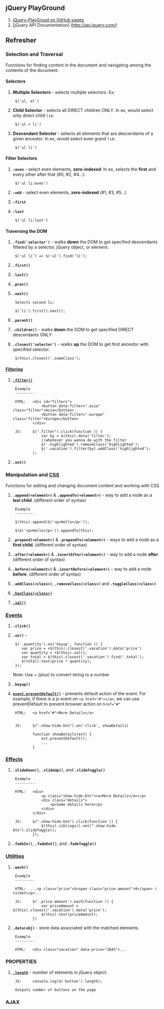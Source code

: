 ## jQuery PlayGround

1. [jQuery-PlayGroud on GitHub pages](http://diliara.github.io/jQuery-PlayGround/)
1. [jQuery API Documentation] (http://api.jquery.com/)



## Refresher


### Selection and Traversal

Functions for finding content in the document and navigating among the contents of the document.
	
#### Selectors

1. **Multiple Selectors** - selects multiple selectors. Ex:
	
		$('ul, ol')
		
1. **Child Selector** - selects all DIRECT children ONLY. In ex, would select only direct child `li`s:
	
		$('ul > li')

1. **Descendant Selector** - selects all elements that are descendants of a given ancestor. In ex, would select even grand `li`s:
	
		$('ul li')
		
		
#### Filter Selectors

1. **`:even`** - select even elements, **zero-indexed**. In ex, selects the **first** and every other after that (#0, #2, #4...):
	
		$('ul li:even')

1. **`:odd`** - select even elements, **zero-indexed** (#1, #3, #5...)
	
1. **`:first`** 

1. **`:last`**
			
		$('ul li:last')


#### Traversing the DOM

1. **`.find('selector')`** - walks **down** the DOM to get specified descendants filtered by a selector, jQuery object, or element.
	
		$('ul li') => $('ul').find('li');

1. **`.first()`**

1. **`.last()`**

1. **`.prev()`**

1. **`.next()`**

		Selects second li:

		$('li').first().next();


1. **`.parent()`**

1. **`.children()`** - walks **down** the DOM to get specified DIRECT descendants ONLY

1. **`.closest('selector')`** - walks **up** the DOM to get first ancestor with specified selector.

	    $(this).closest('.someClass');
	    
	    
	    
#### [Filtering](http://api.jquery.com/category/traversing/filtering/)   
	    
1. [**`.filter()`**](http://api.jquery.com/filter/)

		Example
		---------
		
		HTML:   <div id="filters">
                	<button data-filter=".asia" class="filter">Asia</button>
                	<button data-filter=".europe" class="filter">Europe</button>
            	</div>
            	
        JS:  	$(".filter").click(function () {
        			var by = $(this).data('filter');
        			//whatever you wanna do with the filter
        			$('.highlighted').removeClass('highlighted');
        			$('.vacation').filter(by).addClass('highlighted');
    			);


1. **`.not()`**    
	    


### Manipulation and [CSS](http://api.jquery.com/category/css/)

Functions for editing and changing document content and working with CSS

1. **`.append(<element>)`** & **`.appendTo(<element>)`** - way to add a node as a **last child**. (different order of syntax)

		Example
		---------

		$(this).append($('<p>Hello</p>'));

    	$($('<p>Hello</p>')).appendTo(this);

1. **`.prepend(<element>)`** & **`.prependTo(<element>)`** - ways to add a node as a **first child**. (different order of syntax)

1. **`.after(<element>)`** & **`.insertAfter(<element>)`** - way to add a node **after**. (different order of syntax)

1. **`.before(<element>)`** & **`.insertBefore(<element>)`** - way to add a node **before**. (different order of syntax)




1. **`.addClass(<class>)`**, **`.removeClass(<class>)`** and **`.toggleClass(<class>)`**

1. [**`.hasClass(<class>)`**](http://api.jquery.com/hasclass/) 




1. [**`.val()`**](http://api.jquery.com/val/)



### [Events](http://api.jquery.com/category/events/)

1. **`.click()`**

1. **`.on()`** -


        $('.quantity').on('keyup', function () {
           var price = +$(this).closest('.vacation').data('price')
           var quantity = +$(this).val();
           var total = $(this).closest('.vacation').find('.total');
           $(total).text(price * quantity);
        });

	Note: Use + (plus) to convert string to a number

1. **`.keyup()`**


1. [**`event.preventDefault()`**](http://api.jquery.com/event.preventdefault/) - prevents default action of the event. For example, if there is a js event on `<a href="#"></a>`, we can use preventDefault to prevent browser action on `href="#"`

		HTML: 	<a href="#">More Details</a>


		JS:		$(".show-hide-btn").on('click', showDetails)

				function showDetails(evt) {
    				evt.preventDefault();
    				...
				}






### [Effects](http://api.jquery.com/category/effects/)

1. **`.slideDown()`**, **`.slideUp()`**, and **`.slideToggle()`**

		Example
		---------

		HTML:   <div>
		            <p class="show-hide-btn"><a>More Details</a></p>
                    <div class="details">
                        <p>Some details here</p>
                    </div>
                </div>

        JS:     $(".show-hide-btn").click(function () {
                    $(this).siblings().not(".show-hide-btn").slideToggle();
                });


1. **`.fadeIn()`**, **`.fadeOut()`**, and **`.fadeToggle()`**



### [Utilities](http://api.jquery.com/category/utilities/)

1. **`.each()`**


		Example
		---------

		HTML:  ...<p class="price">$<span class="price-amount">0</span> / ticket</p>...

        JS:     $('.price-amount').each(function () {
                    var priceAmount = $(this).closest('.vacation').data('price');
                    $(this).text(priceAmount);
                })


1. **`.data(obj)`** - store data associated with the matched elements.

		Example
		---------

	 	HTML:   <div class="vacation" data-price="1845">...



### PROPERTIES

1. [**`.length`**](http://api.jquery.com/length/) - number of elements in jQuery object.

		JS: 	console.log($('button').length);
		
		Outputs number of buttons on the page
		
		
### AJAX
